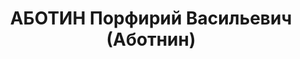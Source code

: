 ---
title: АБОТИН Порфирий Васильевич (Аботнин)
description: 'Род. 07.09.1894, г. Новосибирск, русский, б/п. Проживал: Ленинград,
  ул. Желябова, 19, кв. 4. Завод "Электроприбор", техник.

  Арестован 09.04.1931. Обв. по ст. 58-10, 11, 14. Приговор: Коллегия ОГПУ, 23.08.1931
  – 3 года ИТЛ.

  Реабилитирован Прокуратурой Ленинграда 04.05.1989'
---
